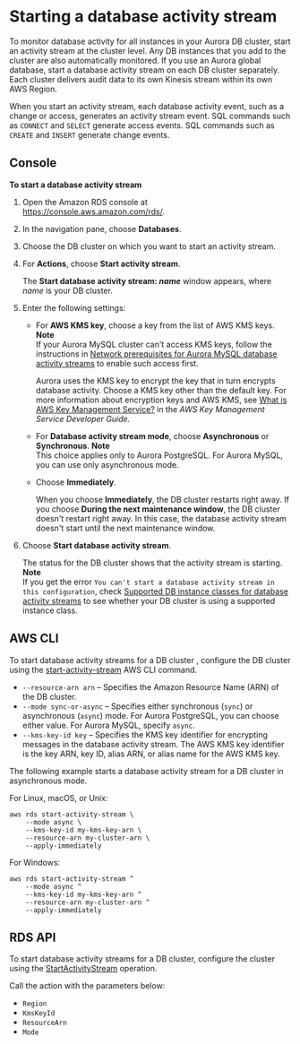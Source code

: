 # Starting a database activity stream<a name="DBActivityStreams.Enabling"></a>

To monitor database activity for all instances in your Aurora DB cluster, start an activity stream at the cluster level\. Any DB instances that you add to the cluster are also automatically monitored\. If you use an Aurora global database, start a database activity stream on each DB cluster separately\. Each cluster delivers audit data to its own Kinesis stream within its own AWS Region\.

When you start an activity stream, each database activity event, such as a change or access, generates an activity stream event\. SQL commands such as `CONNECT` and `SELECT` generate access events\. SQL commands such as `CREATE` and `INSERT` generate change events\.

## Console<a name="DBActivityStreams.Enabling-collapsible-section-E1"></a>

**To start a database activity stream**

1. Open the Amazon RDS console at [https://console\.aws\.amazon\.com/rds/](https://console.aws.amazon.com/rds/)\.

1. In the navigation pane, choose **Databases**\.

1. Choose the DB cluster on which you want to start an activity stream\. 

1. For **Actions**, choose **Start activity stream**\. 

   The **Start database activity stream: *name*** window appears, where *name* is your DB cluster\.

1. Enter the following settings:
   + For **AWS KMS key**, choose a key from the list of AWS KMS keys\.
**Note**  
 If your Aurora MySQL cluster can't access KMS keys, follow the instructions in [Network prerequisites for Aurora MySQL database activity streams](DBActivityStreams.Prereqs.md) to enable such access first\. 

     Aurora uses the KMS key to encrypt the key that in turn encrypts database activity\. Choose a KMS key other than the default key\. For more information about encryption keys and AWS KMS, see [What is AWS Key Management Service?](https://docs.aws.amazon.com/kms/latest/developerguide/overview.html) in the *AWS Key Management Service Developer Guide\.*
   + For **Database activity stream mode**, choose **Asynchronous** or **Synchronous**\.
**Note**  
This choice applies only to Aurora PostgreSQL\. For Aurora MySQL, you can use only asynchronous mode\.
   + Choose **Immediately**\.

     When you choose **Immediately**, the DB cluster restarts right away\. If you choose **During the next maintenance window**, the DB cluster doesn't restart right away\. In this case, the database activity stream doesn't start until the next maintenance window\.

1. Choose **Start database activity stream**\.

   The status for the DB cluster shows that the activity stream is starting\.
**Note**  
If you get the error `You can't start a database activity stream in this configuration`, check [Supported DB instance classes for database activity streams](DBActivityStreams.Overview.md#DBActivityStreams.Overview.requirements.classes) to see whether your DB cluster is using a supported instance class\.

## AWS CLI<a name="DBActivityStreams.Enabling-collapsible-section-E2"></a>

To start database activity streams for a DB cluster , configure the DB cluster using the [start\-activity\-stream](https://docs.aws.amazon.com/cli/latest/reference/rds/start-activity-stream.html) AWS CLI command\.
+ `--resource-arn arn` – Specifies the Amazon Resource Name \(ARN\) of the DB cluster\.
+ `--mode sync-or-async` – Specifies either synchronous \(`sync`\) or asynchronous \(`async`\) mode\. For Aurora PostgreSQL, you can choose either value\. For Aurora MySQL, specify `async`\. 
+ `--kms-key-id key` – Specifies the KMS key identifier for encrypting messages in the database activity stream\. The AWS KMS key identifier is the key ARN, key ID, alias ARN, or alias name for the AWS KMS key\.

The following example starts a database activity stream for a DB cluster in asynchronous mode\.

For Linux, macOS, or Unix:

```
aws rds start-activity-stream \
    --mode async \
    --kms-key-id my-kms-key-arn \
    --resource-arn my-cluster-arn \
    --apply-immediately
```

For Windows:

```
aws rds start-activity-stream ^
    --mode async ^
    --kms-key-id my-kms-key-arn ^
    --resource-arn my-cluster-arn ^
    --apply-immediately
```

## RDS API<a name="DBActivityStreams.Enabling-collapsible-section-E3"></a>

To start database activity streams for a DB cluster, configure the cluster using the [StartActivityStream](https://docs.aws.amazon.com/AmazonRDS/latest/APIReference/API_StartActivityStream.html) operation\.

Call the action with the parameters below:
+ `Region`
+ `KmsKeyId`
+ `ResourceArn`
+ `Mode`